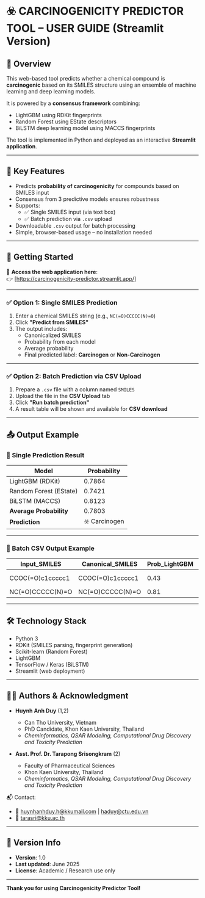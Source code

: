 
# ☣️ CARCINOGENICITY PREDICTOR TOOL – USER GUIDE (Streamlit Version)

## 🧬 Overview

This web-based tool predicts whether a chemical compound is **carcinogenic** based on its SMILES structure using an ensemble of machine learning and deep learning models.

It is powered by a **consensus framework** combining:
- LightGBM using RDKit fingerprints
- Random Forest using EState descriptors
- BiLSTM deep learning model using MACCS fingerprints

The tool is implemented in Python and deployed as an interactive **Streamlit application**.

---

## 🔑 Key Features

- Predicts **probability of carcinogenicity** for compounds based on SMILES input
- Consensus from 3 predictive models ensures robustness
- Supports:
  - ✅ Single SMILES input (via text box)
  - ✅ Batch prediction via `.csv` upload
- Downloadable `.csv` output for batch processing
- Simple, browser-based usage – no installation needed

---

## 🚀 Getting Started

🔗 **Access the web application here**:  
👉 [https://carcinogenicity-predictor.streamlit.app/]  

---

### ✅ Option 1: Single SMILES Prediction

1. Enter a chemical SMILES string (e.g., `NC(=O)CCCCC(N)=O`)
2. Click **"Predict from SMILES"**
3. The output includes:
   - Canonicalized SMILES
   - Probability from each model
   - Average probability
   - Final predicted label: **Carcinogen** or **Non-Carcinogen**

---

### ✅ Option 2: Batch Prediction via CSV Upload

1. Prepare a `.csv` file with a column named `SMILES`
2. Upload the file in the **CSV Upload** tab
3. Click **"Run batch prediction"**
4. A result table will be shown and available for **CSV download**

---

## 📤 Output Example

### 🧪 Single Prediction Result

| Model                     | Probability |
|--------------------------|-------------|
| LightGBM (RDKit)         | 0.7864      |
| Random Forest (EState)   | 0.7421      |
| BiLSTM (MACCS)           | 0.8123      |
| **Average Probability**  | 0.7803      |
| **Prediction**           | ☣️ Carcinogen |

---

### 📄 Batch CSV Output Example

| Input_SMILES        | Canonical_SMILES     | Prob_LightGBM | Prob_RF | Prob_BiLSTM | Average_Probability | Prediction       |
|---------------------|----------------------|----------------|---------|--------------|----------------------|------------------|
| CCOC(=O)c1ccccc1     | CCOC(=O)c1ccccc1      | 0.43           | 0.39    | 0.46         | 0.427                | Non-Carcinogen   |
| NC(=O)CCCCC(N)=O     | NC(=O)CCCCC(N)=O      | 0.81           | 0.77    | 0.85         | 0.810                | Carcinogen       |

---

## 🛠️ Technology Stack

- Python 3
- RDKit (SMILES parsing, fingerprint generation)
- Scikit-learn (Random Forest)
- LightGBM
- TensorFlow / Keras (BiLSTM)
- Streamlit (web deployment)

---

## 👨‍🔬 Authors & Acknowledgment

- **Huynh Anh Duy** (1,2)  
  - Can Tho University, Vietnam  
  - PhD Candidate, Khon Kaen University, Thailand  
  - *Cheminformatics, QSAR Modeling, Computational Drug Discovery and Toxicity Prediction*

- **Asst. Prof. Dr. Tarapong Srisongkram** (2)  
  - Faculty of Pharmaceutical Sciences  
  - Khon Kaen University, Thailand  
  - *Cheminformatics, QSAR Modeling, Computational Drug Discovery and Toxicity Prediction*

📬 Contact:
- 📧 huynhanhduy.h@kkumail.com | haduy@ctu.edu.vn  
- 📧 tarasri@kku.ac.th

---

## 📌 Version Info

- **Version**: 1.0  
- **Last updated**: June 2025  
- **License**: Academic / Research use only

---

**Thank you for using Carcinogenicity Predictor Tool!**
